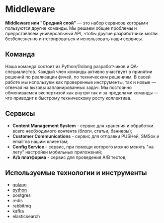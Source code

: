 # Middleware

**Middleware или "Средний слой"** — это набор сервисов которыми пользуются другие команды. Мы решаем общие проблемы и предоставляем универсальный API, чтобы другие разработчики могли безболезненно интегрироваться и использовать наши сервисы.

## Команда

Наша команда состоит из Python/Golang разработчиков и QA-специалистов. Каждый член команды активно участвует в принятии решений по реализации фичей, по техническим решениям. В своей работе мы используем как проверенные инструменты, так и новые — отвечая на вызовы запланированных задач. Мы постоянно обмениваемся экспертизой как внутри так и за пределами команды — что приводит к быстрому техническому росту коллектива.

## Сервисы

* **Content Management System** - сервис для хранения и обработки всего необходимого контента (блоги, статьи, баннеры);
* **Customer Communications** - сервис для отправки PUSHей, SMSок и email'ов нашим клиентам;
* **Config Service** - сервис, при помощи которого можно менять "на лету" настройки мобильных приложений;
* **A/b платформа** - сервис для проведения A/B тестов;


## Используемые технологии и инструменты

* [golang](tech/golang.md)
* [python](tech/python.md)
* postgres
* redis
* rabbitmq
* kafka
* elasticsearch
